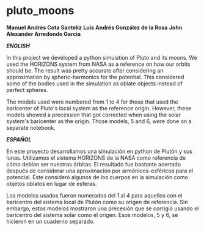 # pluto_moons

**Manuel Andrés Cota Santeliz**
**Luis Andrés González de la Rosa**
**John Alexander Arredondo Garcia**

***ENGLISH***

In this project we developed a python simulation of Pluto and its moons. We used the HORIZONS system from NASA as a reference on how our orbits should be. The result was pretty accurate after considering an approximation by spheric-harmonics for the potential. This considered some of the bodies used in the simulation as oblate objects instead of perfect spheres.

The models used were numbered from 1 to 4 for those that used the baricenter of Pluto's local system as the reference origin. However, these models showed a precession that got corrected when using the solar system's baricenter as the origin. Those models, 5 and 6, were done on a separate notebook.


***ESPAÑOL***

En este proyecto desarrollamos una simulación en python de Plutón y sus lunas. Utilizamos el sistema HORIZONS de la NASA como referencia de cómo debían ser nuestras órbitas. El resultado fue bastante acertado después de considerar una aproximación por armónicos-esféricos para el potencial. Éste consideró algunos de los cuerpos en la simulación como objetos oblatos en lugar de esferas.

Los modelos usados fueron numerados del 1 al 4 para aquellos con el baricentro del sistema local de Plutón como su origen de referencia. Sin embargo, estos modelos mostraron una precesión que se corrigió usando el baricentro del sistema solar como el origen. Esos modelos, 5 y 6, se hicieron en un cuaderno separado.
